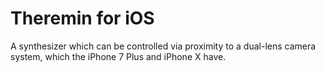 # Theremin for iOS

A synthesizer which can be controlled via proximity to a dual-lens camera system, which the iPhone 7 Plus and iPhone X have.     
